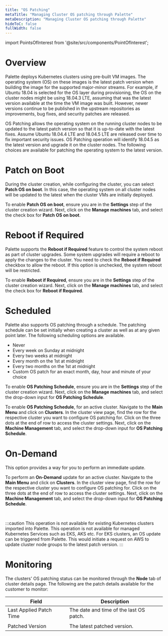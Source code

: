 ```yaml
---
title: "OS Patching"
metaTitle: "Managing Cluster OS patching through Palette"
metaDescription: "Managing Cluster OS patching through Palette"
hideToC: false
fullWidth: false
---
```





import PointsOfInterest from '@site/src/components/PointOfInterest';


# Overview

Palette deploys Kubernetes clusters using pre-built VM images. The operating system (OS) on these images is the latest patch version when building the image for the supported major-minor streams. For example, if Ubuntu 18.04 is selected for the OS layer during provisioning, the OS on the cluster nodes might be using 18.04.3 LTE, assuming that was the latest version available at the time the VM image was built. However, newer versions continue to be published in the upstream repositories as improvements, bug fixes, and security patches are released. 

OS Patching allows the operating system on the running cluster nodes to be updated to the latest patch version so that it is up-to-date with the latest fixes. Assume Ubuntu 18.04.4 LTE and 18.04.5 LTE are released over time to fix important security issues. OS Patching operation will identify 18.04.5 as the latest version and upgrade it on the cluster nodes. The following choices are available for patching the operating system to the latest version.
 
# Patch on Boot

During the cluster creation, while configuring the cluster, you can select **Patch OS on boot**. In this case, the operating system on all cluster nodes will be updated to the latest when the cluster VMs are initially deployed. 

To enable **Patch OS on boot**, ensure you are in the **Settings** step of the cluster creation wizard. Next, click on the **Manage machines** tab, and select the check box for **Patch OS on boot**.
# Reboot if Required

Palette supports the **Reboot if Required** feature to control the system reboot as part of cluster upgrades. Some system upgrades will require a reboot to apply the changes to the cluster. You need to check the **Reboot if Required** checkbox to allow the reboot. If this option is unchecked, the system reboot will be restricted.

To enable **Reboot if Required**, ensure you are in the **Settings** step of the cluster creation wizard. Next, click on the **Manage machines** tab, and select the check box for **Reboot if Required**.

# Scheduled
Palette also supports OS patching through a schedule. The patching schedule can be set initially when creating a cluster as well as at any given point later. The following scheduling options are available.


* Never
* Every week on Sunday at midnight
* Every two weeks at midnight
* Every month on the 1st at midnight
* Every two months on the 1st at midnight
* Custom OS patch for an exact month, day, hour and minute of your choice


To enable **OS Patching Schedule**, ensure you are in the **Settings** step of the cluster creation wizard. Next, click on the **Manage machines** tab, and select the drop-down input for **OS Patching Schedule**.


To enable **OS Patching Schedule**, for an active cluster. Navigate to the **Main Menu** and click on **Clusters**. In the cluster view page, find the row for the respective cluster you want to configure OS patching for. Click on the three dots at the end of row to access the cluster settings. Next, click on the **Machine Management** tab, and select the drop-down input for **OS Patching Schedule**.

# On-Demand
This option provides a way for you to perform an immediate update. 

To perform an **On-Demand** update for an active cluster. Navigate to the **Main Menu** and click on **Clusters**. In the cluster view page, find the row for the respective cluster you want to configure OS patching for. Click on the three dots at the end of row to access the cluster settings. Next, click on the **Machine Management** tab, and select the drop-down input for **OS Patching Schedule**.

<br />

:::caution
    This operation is not available for existing Kubernetes clusters imported into Palette.
    This operation is not available for managed Kubernetes Services such as EKS, AKS etc. For EKS clusters, an OS update can be triggered from Palette. This would initiate a request on AWS to update cluster node groups to the latest patch version. 
:::

# Monitoring

The clusters' OS patching status can be monitored through the **Node** tab of cluster details page. The following are the patch details available for the customer to monitor:

| **Field**  | **Description**  |
|---|---|
| Last Applied Patch Time | The date and time of the last OS patch.|
|  | |
| Patched Version| The latest patched version.|
